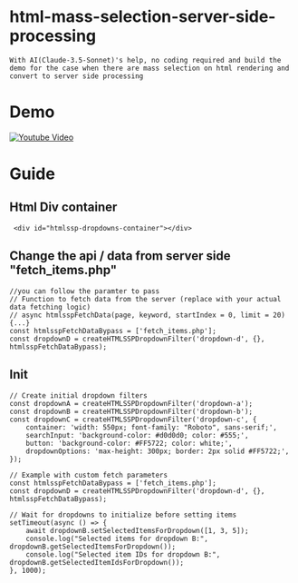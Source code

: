 # html-mass-selection-server-side-processing
    With AI(Claude-3.5-Sonnet)'s help, no coding required and build the demo for the case when there are mass selection on html rendering and convert to server side processing

# Demo
[![Youtube Video](https://img.youtube.com/vi/qu93nkFbcWY/maxresdefault.jpg)](https://www.youtube.com/watch?v=qu93nkFbcWY)

# Guide
## Html Div container
     <div id="htmlssp-dropdowns-container"></div>

## Change the api / data from server side "fetch_items.php"
    //you can follow the paramter to pass
    // Function to fetch data from the server (replace with your actual data fetching logic)
    // async htmlsspFetchData(page, keyword, startIndex = 0, limit = 20) {...}
    const htmlsspFetchDataBypass = ['fetch_items.php'];
    const dropdownD = createHTMLSSPDropdownFilter('dropdown-d', {}, htmlsspFetchDataBypass);
## Init
    // Create initial dropdown filters
    const dropdownA = createHTMLSSPDropdownFilter('dropdown-a');
    const dropdownB = createHTMLSSPDropdownFilter('dropdown-b');
    const dropdownC = createHTMLSSPDropdownFilter('dropdown-c', {
        container: 'width: 550px; font-family: "Roboto", sans-serif;',
        searchInput: 'background-color: #d0d0d0; color: #555;',
        button: 'background-color: #FF5722; color: white;',
        dropdownOptions: 'max-height: 300px; border: 2px solid #FF5722;',
    });

    // Example with custom fetch parameters
    const htmlsspFetchDataBypass = ['fetch_items.php'];
    const dropdownD = createHTMLSSPDropdownFilter('dropdown-d', {}, htmlsspFetchDataBypass);

    // Wait for dropdowns to initialize before setting items
    setTimeout(async () => {
        await dropdownB.setSelectedItemsForDropdown([1, 3, 5]);
        console.log("Selected items for dropdown B:", dropdownB.getSelectedItemsForDropdown());
        console.log("Selected item IDs for dropdown B:", dropdownB.getSelectedItemIdsForDropdown());
    }, 1000);
    
